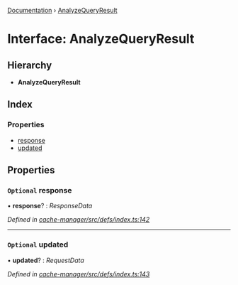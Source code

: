 [Documentation](../README.md) › [AnalyzeQueryResult](analyzequeryresult.md)

# Interface: AnalyzeQueryResult

## Hierarchy

* **AnalyzeQueryResult**

## Index

### Properties

* [response](analyzequeryresult.md#optional-response)
* [updated](analyzequeryresult.md#optional-updated)

## Properties

### `Optional` response

• **response**? : *ResponseData*

*Defined in [cache-manager/src/defs/index.ts:142](https://github.com/badbatch/graphql-box/blob/0f66f3fd/packages/cache-manager/src/defs/index.ts#L142)*

___

### `Optional` updated

• **updated**? : *RequestData*

*Defined in [cache-manager/src/defs/index.ts:143](https://github.com/badbatch/graphql-box/blob/0f66f3fd/packages/cache-manager/src/defs/index.ts#L143)*
